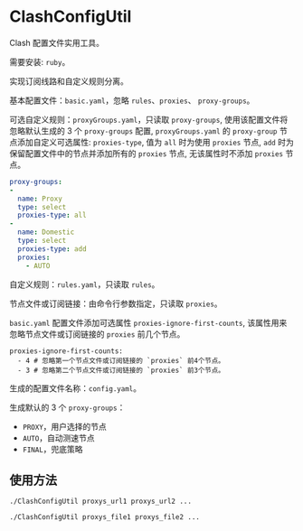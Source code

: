 # ClashConfigUtil

Clash 配置文件实用工具。

需要安装: `ruby`。

实现订阅线路和自定义规则分离。

基本配置文件：`basic.yaml`，忽略 `rules`、`proxies`、 `proxy-groups`。

可选自定义规则：`proxyGroups.yaml`，只读取 `proxy-groups`, 使用该配置文件将忽略默认生成的 3 个 `proxy-groups` 配置, `proxyGroups.yaml` 的 `proxy-group` 节点添加自定义可选属性: `proxies-type`, 值为 `all` 时为使用 `proxies` 节点, `add` 时为保留配置文件中的节点并添加所有的 `proxies` 节点, 无该属性时不添加 `proxies` 节点。

```yaml
proxy-groups:
-
  name: Proxy
  type: select
  proxies-type: all
-
  name: Domestic
  type: select
  proxies-type: add
  proxies:
    - AUTO
```

自定义规则：`rules.yaml`，只读取 `rules`。

节点文件或订阅链接：由命令行参数指定，只读取 `proxies`。

`basic.yaml` 配置文件添加可选属性 `proxies-ignore-first-counts`, 该属性用来忽略节点文件或订阅链接的 `proxies` 前几个节点。

```
proxies-ignore-first-counts:
  - 4 # 忽略第一个节点文件或订阅链接的 `proxies` 前4个节点。
  - 3 # 忽略第二个节点文件或订阅链接的 `proxies` 前3个节点。
```

生成的配置文件名称：`config.yaml`。

生成默认的 3 个 `proxy-groups`：

- `PROXY`，用户选择的节点
- `AUTO`，自动测速节点
- `FINAL`，兜底策略

## 使用方法

```
./ClashConfigUtil proxys_url1 proxys_url2 ...
```

```
./ClashConfigUtil proxys_file1 proxys_file2 ...
```
